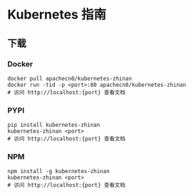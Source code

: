 # Kubernetes 指南

## 下载

### Docker

```
docker pull apachecn0/kubernetes-zhinan
docker run -tid -p <port>:80 apachecn0/kubernetes-zhinan
# 访问 http://localhost:{port} 查看文档
```

### PYPI

```
pip install kubernetes-zhinan
kubernetes-zhinan <port>
# 访问 http://localhost:{port} 查看文档
```

### NPM

```
npm install -g kubernetes-zhinan
kubernetes-zhinan <port>
# 访问 http://localhost:{port} 查看文档
```